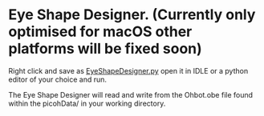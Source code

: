 # Eye Shape Designer. (Currently only optimised for macOS other platforms will be fixed soon) 

Right click and save as [EyeShapeDesigner.py](https://github.com/ohbot/picoh-python/blob/master/tools/EyeShapeDesigner/EyeShapeDesigner.py) open it in IDLE or a python editor of your choice and run. 

The Eye Shape Designer will read and write from the Ohbot.obe file found within the picohData/ in your working directory. 



